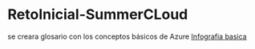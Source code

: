 # RetoInicial-SummerCLoud
se creara glosario con los conceptos básicos de Azure
[Infografia basica](infografia_azure_cb.pdf)
